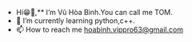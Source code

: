 - Hi😁👋,** I’m Vũ Hòa Bình.You can call me TOM.
- 🌱 I’m currently learning python,c++.
- 📫 How to reach me hoabinh.vippro63@gmail.com


<!---
VuHoaBinh/VuHoaBinh is a ✨ special ✨ repository because its `README.md` (this file) appears on your GitHub profile.
You can click the Preview link to take a look at your changes.
--->
